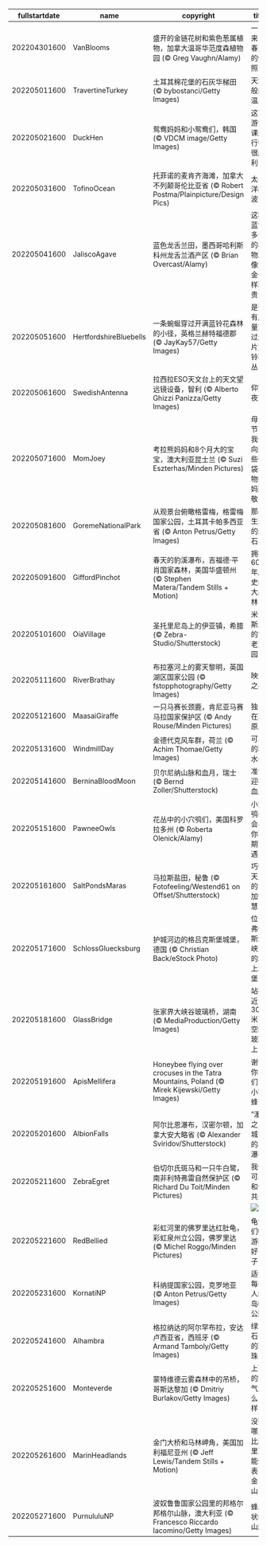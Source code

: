 |fullstartdate|name|copyright|title|image|
|--|--|--|--|--|
202204301600|VanBlooms|盛开的金链花树和紫色葱属植物，加拿大温哥华范度森植物园 (© Greg Vaughn/Alamy)|一张来自春天的快照|![](/zh-CN/2022/05/202204301600VanBlooms.jpg)|
202205011600|TravertineTurkey|土耳其棉花堡的石灰华梯田 (© bybostanci/Getty Images)|天堂般的温泉|![](/zh-CN/2022/05/202205011600TravertineTurkey.jpg)|
202205021600|DuckHen|鸳鸯妈妈和小鸳鸯们，韩国 (© VDCM image/Getty Images)|这节游泳课进行得很顺利|![](/zh-CN/2022/05/202205021600DuckHen.jpg)|
202205031600|TofinoOcean|托菲诺的麦肯齐海滩，加拿大不列颠哥伦比亚省 (© Robert Postma/Plainpicture/Design Pics)|太平洋的波涛|![](/zh-CN/2022/05/202205031600TofinoOcean.jpg)|
202205041600|JaliscoAgave|蓝色龙舌兰田，墨西哥哈利斯科州龙舌兰酒产区 (© Brian Overcast/Alamy)|这种蓝色多汁的植物就像黄金一样珍贵|![](/zh-CN/2022/05/202205041600JaliscoAgave.jpg)|
202205051600|HertfordshireBluebells|一条蜿蜒穿过开满蓝铃花森林的小径，英格兰赫特福德郡 (© JayKay57/Getty Images)|是否有胆量穿过这片蓝铃花丛？|![](/zh-CN/2022/05/202205051600HertfordshireBluebells.jpg)|
202205061600|SwedishAntenna|拉西拉ESO天文台上的天文望远镜设备，智利 (© Alberto Ghizzi Panizza/Getty Images)|仰望夜空|![](/zh-CN/2022/05/202205061600SwedishAntenna.jpg)|
202205071600|MomJoey|考拉熊妈妈和8个月大的宝宝，澳大利亚昆士兰 (© Suzi Eszterhas/Minden Pictures)|母亲节，我们向这些有袋动物妈妈致敬|![](/zh-CN/2022/05/202205071600MomJoey.jpg)|
202205081600|GoremeNationalPark|从观景台俯瞰格雷梅，格雷梅国家公园，土耳其卡帕多西亚省 (© Anton Petrus/Getty Images)|那些生动的岩石|![](/zh-CN/2022/05/202205081600GoremeNationalPark.jpg)|
202205091600|GiffordPinchot|春天的豹溪瀑布，吉福德·平肖国家森林，美国华盛顿州 (© Stephen Matera/Tandem Stills + Motion)|拥有6000年历史的大森林|![](/zh-CN/2022/05/202205091600GiffordPinchot.jpg)|
202205101600|OiaVillage|圣托里尼岛上的伊亚镇，希腊 (© Zebra-Studio/Shutterstock)|米诺斯人的古老家园|![](/zh-CN/2022/05/202205101600OiaVillage.jpg)|
202205111600|RiverBrathay|布拉塞河上的雾天黎明，英国湖区国家公园 (© fstopphotography/Getty Images)|映湖之美|![](/zh-CN/2022/05/202205111600RiverBrathay.jpg)|
202205121600|MaasaiGiraffe|一只马赛长颈鹿，肯尼亚马赛马拉国家保护区 (© Andy Rouse/Minden Pictures)|独自在草原上|![](/zh-CN/2022/05/202205121600MaasaiGiraffe.jpg)|
202205131600|WindmillDay|金德代克风车群，荷兰 (© Achim Thomae/Getty Images)|可靠的移水器|![](/zh-CN/2022/05/202205131600WindmillDay.jpg)|
202205141600|BerninaBloodMoon|贝尔尼纳山脉和血月，瑞士 (© Bernd Zoller/Shutterstock)|准备迎接血月|![](/zh-CN/2022/05/202205141600BerninaBloodMoon.jpg)|
202205151600|PawneeOwls|花丛中的小穴鸮们，美国科罗拉多州 (© Roberta Olenick/Alamy)|小穴鸮们会与你不期而遇|![](/zh-CN/2022/05/202205151600PawneeOwls.jpg)|
202205161600|SaltPondsMaras|马拉斯盐田，秘鲁 (© Fotofeeling/Westend61 on Offset/Shutterstock)|巧夺天工的印加智慧|![](/zh-CN/2022/05/202205161600SaltPondsMaras.jpg)|
202205171600|SchlossGluecksburg|护城河边的格吕克斯堡城堡，德国 (© Christian Back/eStock Photo)|位于弗伦斯堡峡湾的水上城堡|![](/zh-CN/2022/05/202205171600SchlossGluecksburg.jpg)|
202205181600|GlassBridge|张家界大峡谷玻璃桥，湖南 (© MediaProduction/Getty Images)|站在近300米高空的玻璃上|![](/zh-CN/2022/05/202205181600GlassBridge.jpg)|
202205191600|ApisMellifera|Honeybee flying over crocuses in the Tatra Mountains, Poland (© Mirek Kijewski/Getty Images)|谢谢你们，小蜜蜂！|![](/zh-CN/2022/05/202205191600ApisMellifera.jpg)|
202205201600|AlbionFalls|阿尔比恩瀑布，汉密尔顿，加拿大安大略省 (© Alexander Sviridov/Shutterstock)|“瀑布之城”中的小瀑布|![](/zh-CN/2022/05/202205201600AlbionFalls.jpg)|
202205211600|ZebraEgret|伯切尔氏斑马和一只牛白鹭，南非利特弗雷自然保护区 (© Richard Du Toit/Minden Pictures)|我们可以和谐共处|![](/zh-CN/2022/05/202205211600ZebraEgret.jpg)|
||||![](/zh-CN/2022/05/.jpg)|
202205221600|RedBellied|彩虹河里的佛罗里达红肚龟，彩虹泉州立公园，佛罗里达 (© Michel Roggo/Minden Pictures)|龟龟们畅游的好日子|![](/zh-CN/2022/05/202205221600RedBellied.jpg)|
202205231600|KornatiNP|科纳提国家公园，克罗地亚 (© Anton Petrus/Getty Images)|适合每个人的岛屿公园|![](/zh-CN/2022/05/202205231600KornatiNP.jpg)|
202205241600|Alhambra|格拉纳达的阿尔罕布拉，安达卢西亚省，西班牙 (© Armand Tamboly/Getty Images)|绿宝石中的珍珠|![](/zh-CN/2022/05/202205241600Alhambra.jpg)|
202205251600|Monteverde|蒙特维德云雾森林中的吊桥，哥斯达黎加 (© Dmitriy Burlakov/Getty Images)|上面的空气怎么样？|![](/zh-CN/2022/05/202205251600Monteverde.jpg)|
202205261600|MarinHeadlands|金门大桥和马林岬角，美国加利福尼亚州 (© Jeff Lewis/Tandem Stills + Motion)|没有哪儿比这里更能代表旧金山…|![](/zh-CN/2022/05/202205261600MarinHeadlands.jpg)|
202205271600|PurnululuNP|波奴鲁鲁国家公园里的邦格尔邦格尔山脉，澳大利亚 (© Francesco Riccardo Iacomino/Getty Images)|蜂巢状的山脉|![](/zh-CN/2022/05/202205271600PurnululuNP.jpg)|
